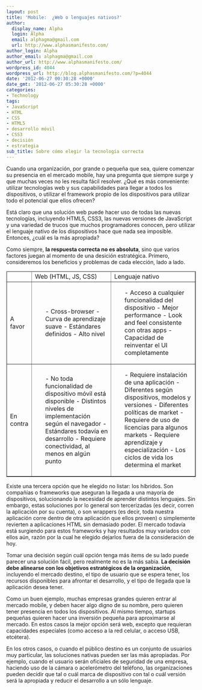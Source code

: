 ```yaml
---
layout: post
title: 'Mobile:  ¿Web o lenguajes nativos?'
author:
  display_name: Alpha
  login: Alpha
  email: alphagma@gmail.com
  url: http://www.alphasmanifesto.com/
author_login: Alpha
author_email: alphagma@gmail.com
author_url: http://www.alphasmanifesto.com/
wordpress_id: 4044
wordpress_url: http://blog.alphasmanifesto.com/?p=4044
date: '2012-06-27 00:30:28 +0000'
date_gmt: '2012-06-27 05:30:28 +0000'
categories:
- Technology
tags:
- JavaScript
- HTML
- CSS
- HTML5
- desarrollo móvil
- CSS3
- decisión
- estrategia
sub_title: Sobre cómo elegir la tecnología correcta
---
```


Cuando una organización, por grande o pequeña que sea, quiere comenzar su presencia en el mercado mobile, hay una pregumta que siempre surge y que muchas veces no les resulta fácil resolver.  ¿Qué es más conveniente: utilizar tecnologías web y sus capabilidades para llegar a todos los dispositivos, o utilizar el framework propio de los dispositivos para utilizar todo el potencial que ellos ofrecen?

Está claro que una solución web puede hacer uso de todas las nuevas tecnologías, incluyendo HTML5, CSS3, las nuevas versiones de JavaScript y una variedad de trucos que muchos programadores conocen, pero utilizar el lenguaje nativo de los dispositivos hace que nada sea imposible. Entonces,  ¿cuál es la más apropiada?

Como siempre, **la respuesta correcta no es absoluta**, sino que varios factores juegan al momento de una desición estratégica. Primero, consideremos los beneficios y problemas de cada elección, lado a lado.

<table class="aligncenter" style="width: 100%;" border="1" cellpadding="10" align="center">
<thead>
<tr>
<td></td>
<td> Web (HTML, JS, CSS)</td>
<td> Lenguaje nativo</td>
</tr>
</thead>
<tbody>
<tr>
<td>A favor</td>
<td>
<ul>
- Cross-browser
- Curva de aprendizaje suave
- Estándares definidos
- Alto nivel
</ul>
</td>
<td>
<ul>
- Acceso a cualquier funcionalidad del dispositivo
- Mejor performance
- Look and feel consistente con otras apps
- Capacidad de reinventar el UI completamente
</ul>
</td>
</tr>
<tr>
<td>En contra</td>
<td>
<ul>
- No toda funcionalidad de dispositivo móvil está disponible
- Distintos niveles de implementación según el navegador
- Estándares todavía en desarrollo
- Requiere conectividad, al menos en algún punto
</ul>
</td>
<td>
<ul>
- Requiere instalación de una aplicación
- Diferentes según dispositivos, modelos y versiones
- Diferentes políticas de market
- Requiere de uso de licencias para algunos markets
- Requiere aprendizaje y especialización
- Los ciclos de vida los determina el market
</ul>
</td>
</tr>
</tbody>
</table>

Existe una tercera opción que he elegido no listar: los híbridos. Son compañías o frameworks que aseguran la llegada a una mayoría de dispositivos, solucionando la necesidad de aprender distintos lenguajes. Sin embargo, estas soluciones por lo general son tercerizadas (es decir, corren la aplicación por su cuenta), o son wrappers (es decir, toda nuestra aplicación corre dentro de otra aplicación que ellos proveen) o simplemente revierten a aplicaciones HTML sin demasiado poder. El mercado todavía está surgiendo para estos frameworks y hay resultados muy variados con ellos aún, razón por la cual he elegido dejarlos fuera de la consideración de hoy.

Tomar una decisión según cuál opción tenga más ítems de su lado puede parecer una solución fácil, pero realmente no es la más sabia. **La decisión debe alinearse con los objetivos estratégicos de la organización**, incluyendo el mercado destino, el tipo de usuario que se espera tener, los recursos disponibles para afrontar el desarrollo, y el tipo de llegada que la aplicación desea tener.

Como un buen ejemplo, muchas empresas grandes quieren entrar al mercado mobile, y deben hacer algo digno de su nombre, pero quieren tener presencia en todos los dispositivos. Al mismo tiempo, startups pequeñas quieren hacer una inversión pequeña para aproximarse al mercado. En estos casos la mejor opción será web, excepto que requieran capacidades especiales (como acceso a la red celular, o acceso USB, etcétera).

En los otros casos, o cuando el público destino es un conjunto de usuarios muy particular, las soluciones nativas pueden ser las más apropiadas. Por ejemplo, cuando el usuario serán oficiales de seguridad de una empresa, haciendo uso de la cámara o acelerómetro del teléfono, las organizaciones pueden decidir que tal o cuál marca de dispositivo con tal o cuál versión será la apropiada y reducir el desarrollo a un sólo lenguaje.
